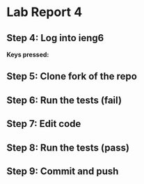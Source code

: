 # Lab Report 4

## Step 4: Log into ieng6
**Keys pressed:** <up>

## Step 5: Clone fork of the repo

## Step 6: Run the tests (fail)

## Step 7: Edit code

## Step 8: Run the tests (pass)

## Step 9: Commit and push
